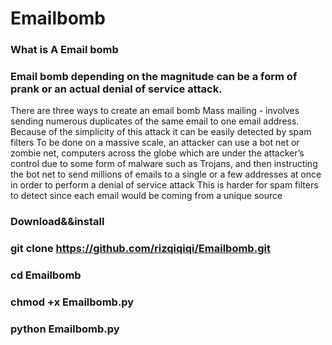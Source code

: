 # Emailbomb


### What is A Email bomb


### Email bomb depending on the magnitude can be a form of prank or an actual denial of service attack.
There are three ways to create an email bomb Mass mailing - involves sending numerous duplicates of the 
same email to one email address. Because of the simplicity of this attack it can be easily detected by spam filters
To be done on a massive scale, an attacker can use a bot net or zombie net, computers across the globe
which are under the attacker’s control due to some form of malware such as Trojans, and then instructing the bot net to
send millions of emails to a single or a few addresses at once in order to perform a denial of service attack
This is harder for spam filters to detect since each email would be coming from a unique source

### Download&&install

### git clone https://github.com/rizqiqiqi/Emailbomb.git

### cd Emailbomb

### chmod +x Emailbomb.py

### python Emailbomb.py
